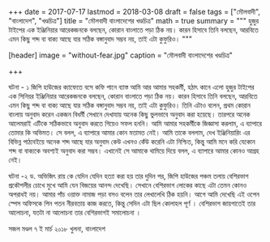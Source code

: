 +++
date = 2017-07-17
lastmod = 2018-03-08
draft = false
tags = ["মৌলবাদী", "বাংলাদেশ", "খণ্ডচিত্র"]
title = "মৌলবাদী বাংলাদেশের খণ্ডচিত্র"
math = true
summary = """
হুজুর টাইপের এক ইঞ্জিনিয়ার আরেকজনকে বলছেন, কোরান বাংলাতে পড়া ঠিক নয়। কারন হিসাবে তিনি বলছেন, আরবিতে এমন কিছু শব্দ বা বাক্য আছে যার সঠিক বঙ্গানুবাদ সম্ভব নয়, তাই এটা কুফুরিও। 
"""

[header]
image = "without-fear.jpg"
caption = "মৌলবাদী বাংলাদেশের খণ্ডচিত্র"

+++

ঘটনা - ১ 
জিপি হাউজের ক্যাফেতে বসে কফি পানে ব্যাস্ত আমি আর আমার সহকর্মী, হঠাৎ কানে এলো হুজুর টাইপের এক সিনিয়র ইঞ্জিনিয়ার আরেকজনকে বলছেন, কোরান বাংলাতে পড়া ঠিক নয়। কারন হিসাবে তিনি বলছেন, আরবিতে এমন কিছু শব্দ বা বাক্য আছে যার সঠিক বঙ্গানুবাদ সম্ভব নয়, তাই এটা কুফুরিও। তিনি এটাও বলেন, প্রথম কোরান বাংলায় অনুবাদ করেন একজন বিধর্মী সেখানে দেখাযায় অনেক কিছু ভুলভাবে অনুবাদ করা হয়েছে। তারপরে অনেক আলেমরাই এটিকে সঠিকভাবে অনুবাদ করতে গিয়েও সফল হননি। আমি আমার সহকর্মীকে জিজ্ঞাসা করলাম, এ ব্যাপারে তোমার কি অভিমত। সে বলল, এ ব্যাপারে আমার কোন মতামত নেই। আমি তাকে বললাম, দেখ ইঞ্জিনিয়ারিং এর বিভিন্ন পাঠ্যবইয়ে অনেক শব্দ আছে যার অনুবাদ কেউ এখনও কেঁউ করেনি এটা নিশ্চিত, কিন্তু আমি মনে করি যেকোন শব্দ বা বাক্যকে অবশ্যই অনুবাদ করা সম্ভব। এখানেই সে আমাকে থামিয়ে দিয়ে বলল, এ ব্যাপারে আমার কোনও আগ্রহ নেই। 

ঘটনা -২ 
ড. অভিজিৎ রায় কে যেদিন যেদিন হত্যা করা হয় তার দুদিন পর, জিপি হাউজের পঞ্চম তলায় বেশিরভাগ প্রকৌশলীর চোখে মুখে আমি যেন বিজয়ের আনন্দ দেখেছি। সেখানে বেশিরভাগ লোকের কাছে এটা তেমন কোনও অপরাধই নয়। আমার পাঁচ ওয়াক্ত নামাজ পড়া বসও বলেন তার লেখালেখি ঠিক হয়নি। আগে আমি দেখেছি এই ওপেন স্পেস অফিসকে পিন পতন নীরবতায় কাজ করতে, কিন্তু সেদিন এটা ছিল কোলাহল পূর্ণ । বেশিরভাগ জায়গাতেই তার আলোচনা, যতটা না আলোচনা তার বেশিরভাগই  সমালোচনা । 

সজল মণ্ডল
৭ ই মার্চ ২০১৮
খুলনা, বাংলাদেশ
